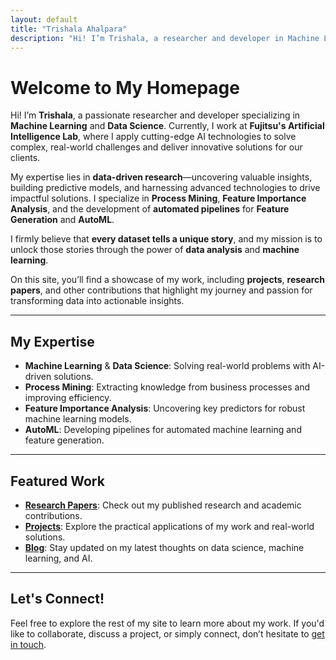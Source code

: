 ```yaml
---
layout: default
title: "Trishala Ahalpara"
description: "Hi! I’m Trishala, a researcher and developer in Machine Learning and Data Science."
---
```


# Welcome to My Homepage

Hi! I’m **Trishala**, a passionate researcher and developer specializing in **Machine Learning** and **Data Science**. Currently, I work at **Fujitsu's Artificial Intelligence Lab**, where I apply cutting-edge AI technologies to solve complex, real-world challenges and deliver innovative solutions for our clients.

My expertise lies in **data-driven research**—uncovering valuable insights, building predictive models, and harnessing advanced technologies to drive impactful solutions. I specialize in **Process Mining**, **Feature Importance Analysis**, and the development of **automated pipelines** for **Feature Generation** and **AutoML**.

I firmly believe that **every dataset tells a unique story**, and my mission is to unlock those stories through the power of **data analysis** and **machine learning**.

On this site, you’ll find a showcase of my work, including **projects**, **research papers**, and other contributions that highlight my journey and passion for transforming data into actionable insights.

---

## My Expertise

- **Machine Learning** & **Data Science**: Solving real-world problems with AI-driven solutions.
- **Process Mining**: Extracting knowledge from business processes and improving efficiency.
- **Feature Importance Analysis**: Uncovering key predictors for robust machine learning models.
- **AutoML**: Developing pipelines for automated machine learning and feature generation.

---

## Featured Work

- **[Research Papers](#)**: Check out my published research and academic contributions.
- **[Projects](#)**: Explore the practical applications of my work and real-world solutions.
- **[Blog](#)**: Stay updated on my latest thoughts on data science, machine learning, and AI.

---

## Let's Connect!

Feel free to explore the rest of my site to learn more about my work. If you'd like to collaborate, discuss a project, or simply connect, don’t hesitate to [get in touch](#).


